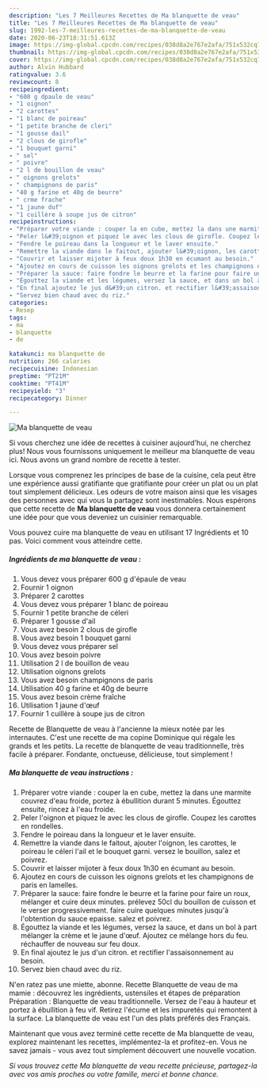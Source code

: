 ```yaml
---
description: "Les 7 Meilleures Recettes de Ma blanquette de veau"
title: "Les 7 Meilleures Recettes de Ma blanquette de veau"
slug: 1992-les-7-meilleures-recettes-de-ma-blanquette-de-veau
date: 2020-06-23T18:31:51.613Z
image: https://img-global.cpcdn.com/recipes/038d8a2e767e2afa/751x532cq70/ma-blanquette-de-veau-photo-principale-de-la-recette.jpg
thumbnail: https://img-global.cpcdn.com/recipes/038d8a2e767e2afa/751x532cq70/ma-blanquette-de-veau-photo-principale-de-la-recette.jpg
cover: https://img-global.cpcdn.com/recipes/038d8a2e767e2afa/751x532cq70/ma-blanquette-de-veau-photo-principale-de-la-recette.jpg
author: Alvin Hubbard
ratingvalue: 3.6
reviewcount: 8
recipeingredient:
- "600 g dpaule de veau"
- "1 oignon"
- "2 carottes"
- "1 blanc de poireau"
- "1 petite branche de cleri"
- "1 gousse dail"
- "2 clous de girofle"
- "1 bouquet garni"
- " sel"
- " poivre"
- "2 l de bouillon de veau"
- " oignons grelots"
- " champignons de paris"
- "40 g farine et 40g de beurre"
- " crme frache"
- "1 jaune duf"
- "1 cuillère à soupe jus de citron"
recipeinstructions:
- "Préparer votre viande : couper la en cube, mettez la dans une marmite couvrez d&#39;eau froide, portez à ébullition durant 5 minutes. Égouttez ensuite, rincez à l&#39;eau froide."
- "Peler l&#39;oignon et piquez le avec les clous de girofle. Coupez les carottes en rondelles."
- "Fendre le poireau dans la longueur et le laver ensuite."
- "Remettre la viande dans le faitout, ajouter l&#39;oignon, les carottes, le poireau le céleri l&#39;ail et le bouquet garni. versez le bouillon, salez et poivrez."
- "Couvrir et laisser mijoter à feux doux 1h30 en écumant au besoin."
- "Ajoutez en cours de cuisson les oignons grelots et les champignons de paris en lamelles."
- "Préparer la sauce: faire fondre le beurre et la farine pour faire un roux, mélanger et cuire deux minutes. prélevez 50cl du bouillon de cuisson et le verser progressivement. faire cuire quelques minutes jusqu&#39;à l&#39;obtention du sauce epaisse. salez et poivrez."
- "Égouttez la viande et les légumes, versez la sauce, et dans un bol à part mélanger la crème et le jaune d&#39;œuf. Ajoutez ce mélange hors du feu. réchauffer de nouveau sur feu doux."
- "En final ajoutez le jus d&#39;un citron. et rectifier l&#39;assaisonnement au besoin."
- "Servez bien chaud avec du riz."
categories:
- Resep
tags:
- ma
- blanquette
- de

katakunci: ma blanquette de 
nutrition: 266 calories
recipecuisine: Indonesian
preptime: "PT21M"
cooktime: "PT41M"
recipeyield: "3"
recipecategory: Dinner

---
```



![Ma blanquette de veau](https://img-global.cpcdn.com/recipes/038d8a2e767e2afa/751x532cq70/ma-blanquette-de-veau-photo-principale-de-la-recette.jpg)

Si vous cherchez une idée de recettes à cuisiner aujourd'hui, ne cherchez plus! Nous vous fournissons uniquement le meilleur ma blanquette de veau ici. Nous avons un grand nombre de recette à tester.

Lorsque vous comprenez les principes de base de la cuisine, cela peut être une expérience aussi gratifiante que gratifiante pour créer un plat ou un plat tout simplement délicieux. Les odeurs de votre maison ainsi que les visages des personnes avec qui vous la partagez sont inestimables. Nous espérons que cette recette de <strong> Ma blanquette de veau </strong> vous donnera certainement une idée pour que vous deveniez un cuisinier remarquable.

<!--inarticleads1-->

Vous pouvez cuire ma blanquette de veau en utilisant 17 Ingrédients et 10 pas. Voici comment vous atteindre cette.

##### Ingrédients de ma blanquette de veau :

1. Vous devez vous préparer 600 g d&#39;épaule de veau
1. Fournir 1 oignon
1. Préparer 2 carottes
1. Vous devez vous préparer 1 blanc de poireau
1. Fournir 1 petite branche de céleri
1. Préparer 1 gousse d&#39;ail
1. Vous avez besoin 2 clous de girofle
1. Vous avez besoin 1 bouquet garni
1. Vous devez vous préparer  sel
1. Vous avez besoin  poivre
1. Utilisation 2 l de bouillon de veau
1. Utilisation  oignons grelots
1. Vous avez besoin  champignons de paris
1. Utilisation 40 g farine et 40g de beurre
1. Vous avez besoin  crème fraîche
1. Utilisation 1 jaune d&#39;œuf
1. Fournir 1 cuillère à soupe jus de citron


Recette de Blanquette de veau à l&#39;ancienne la mieux notée par les internautes. C&#39;est une recette de ma copine Dominique qui régale les grands et les petits. La recette de blanquette de veau traditionnelle, très facile à préparer. Fondante, onctueuse, délicieuse, tout simplement ! 

<!--inarticleads2-->

##### Ma blanquette de veau instructions :

1. Préparer votre viande : couper la en cube, mettez la dans une marmite couvrez d&#39;eau froide, portez à ébullition durant 5 minutes. Égouttez ensuite, rincez à l&#39;eau froide.
1. Peler l&#39;oignon et piquez le avec les clous de girofle. Coupez les carottes en rondelles.
1. Fendre le poireau dans la longueur et le laver ensuite.
1. Remettre la viande dans le faitout, ajouter l&#39;oignon, les carottes, le poireau le céleri l&#39;ail et le bouquet garni. versez le bouillon, salez et poivrez.
1. Couvrir et laisser mijoter à feux doux 1h30 en écumant au besoin.
1. Ajoutez en cours de cuisson les oignons grelots et les champignons de paris en lamelles.
1. Préparer la sauce: faire fondre le beurre et la farine pour faire un roux, mélanger et cuire deux minutes. prélevez 50cl du bouillon de cuisson et le verser progressivement. faire cuire quelques minutes jusqu&#39;à l&#39;obtention du sauce epaisse. salez et poivrez.
1. Égouttez la viande et les légumes, versez la sauce, et dans un bol à part mélanger la crème et le jaune d&#39;œuf. Ajoutez ce mélange hors du feu. réchauffer de nouveau sur feu doux.
1. En final ajoutez le jus d&#39;un citron. et rectifier l&#39;assaisonnement au besoin.
1. Servez bien chaud avec du riz.


N&#39;en ratez pas une miette, abonne. Recette Blanquette de veau de ma mamie : découvrez les ingrédients, ustensiles et étapes de préparation Préparation : Blanquette de veau traditionnelle. Versez de l&#39;eau à hauteur et portez à ébullition à feu vif. Retirez l&#39;écume et les impuretés qui remontent à la surface. La blanquette de veau est l&#39;un des plats préférés des Français. 

<!--inarticleads1-->

<p>
Maintenant que vous avez terminé cette recette de Ma blanquette de veau, explorez maintenant les recettes, implémentez-la et profitez-en. Vous ne savez jamais - vous avez tout simplement découvert une nouvelle vocation.
</p>

<p>
<i>Si vous trouvez cette Ma blanquette de veau recette précieuse, partagez-la avec vos amis proches ou votre famille, merci et bonne chance.</i>
</p>
